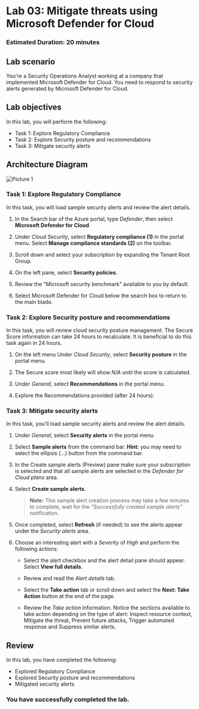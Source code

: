 # Lab 03: Mitigate threats using Microsoft Defender for Cloud

### Estimated Duration: 20 minutes

## Lab scenario

You're a Security Operations Analyst working at a company that implemented Microsoft Defender for Cloud. You need to respond to security alerts generated by Microsoft Defender for Cloud.

## Lab objectives

In this lab, you will perform the following:
 
- Task 1: Explore Regulatory Compliance
- Task 2: Explore Security posture and recommendations
- Task 3: Mitigate security alerts

## Architecture Diagram

  ![Picture 1](../Media/SC200-Lab_Diagrams_Mod3_L1_Ex2.png)
  
### Task 1: Explore Regulatory Compliance

In this task, you will load sample security alerts and review the alert details.  

1. In the Search bar of the Azure portal, type *Defender*, then select **Microsoft Defender for Cloud**.

1. Under *Cloud Security*, select **Regulatory compliance (1)** in the portal menu. Select **Manage compliance standards (2)** on the toolbar.

1. Scroll down and select your subscription by expanding the Tenant Root Group.

1. On the left pane, select **Security policies**.

1. Review the "Microsoft security benchmark" available to you by default.

1. Select Microsoft Defender for Cloud below the search box to return to the main blade.

### Task 2: Explore Security posture and recommendations

In this task, you will review cloud security posture management. The Secure Score information can take 24 hours to recalculate.  It is beneficial to do this task again in 24 hours.

1. On the left menu Under *Cloud Security*, select **Security posture** in the portal menu.

1. The Secure score most likely will show *N/A* until the score is calculated.

1. Under *General*, select **Recommendations** in the portal menu.

1. Explore the Recommendations provided (after 24 hours).

### Task 3: Mitigate security alerts

In this task, you'll load sample security alerts and review the alert details.

1. Under *General*, select **Security alerts** in the portal menu.

1. Select **Sample alerts** from the command bar. **Hint:** you may need to select the ellipsis (...) button from the command bar.

1. In the Create sample alerts (Preview) pane make sure your subscription is selected and that all sample alerts are selected in the *Defender for Cloud plans* area.

1. Select **Create sample alerts**.  

    >**Note:** This sample alert creation process may take a few minutes to complete, wait for the *"Successfully created sample alerts"* notification.

1. Once completed, select **Refresh** (if needed) to see the alerts appear under the *Security alerts* area.

1. Choose an interesting alert with a *Severity* of *High* and perform the following actions:

    - Select the alert checkbox and the alert detail pane should appear. Select **View full details**.

    - Review and read the *Alert details* tab.

    - Select the **Take action** tab or scroll down and select the **Next: Take Action** button at the end of the page.

    - Review the *Take action* information. Notice the sections available to take action depending on the type of alert: Inspect resource context, Mitigate the threat, Prevent future attacks, Trigger automated response and Suppress similar alerts.

## Review

In this lab, you have completed the following:

- Explored Regulatory Compliance
- Explored Security posture and recommendations
- Mitigated security alerts

### You have successfully completed the lab. 
